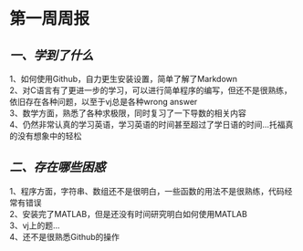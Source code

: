 # **第一周周报**
## *一、学到了什么*  
  1、如何使用Github，自力更生安装设置，简单了解了Markdown  
  2、对C语言有了更进一步的学习，可以进行简单程序的编写，但还不是很熟练，依旧存在各种问题，以至于vj总是各种wrong answer  
  3、数学方面，熟悉了各种求极限，同时复习了一下导数的相关内容  
  4、仍然非常认真的学习英语，学习英语的时间甚至超过了学日语的时间...托福真的没有想象中的轻松  

## *二、存在哪些困惑*  
  1、程序方面，字符串、数组还不是很明白，一些函数的用法不是很熟练，代码经常有错误  
  2、安装完了MATLAB，但是还没有时间研究明白如何使用MATLAB  
  3、vj上的题...  
  4、还不是很熟悉Github的操作  
